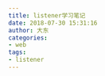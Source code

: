 ```yaml
---
title: listener学习笔记
date: 2018-07-30 15:31:16
author: 大东
categories:
- web
tags:
- listener
---
```




<!-- more -->





